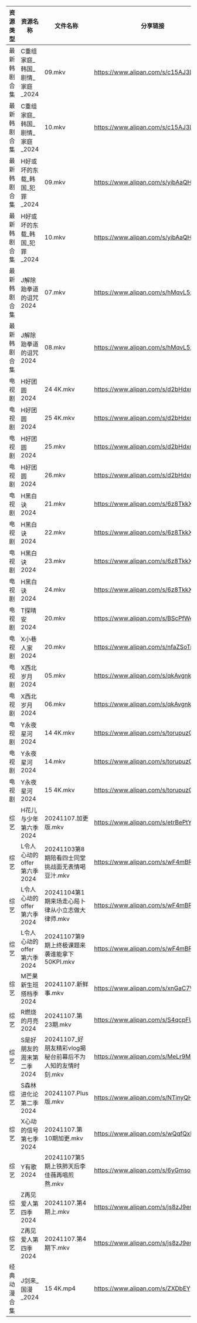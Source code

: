 | 资源类型   | 资源名称                | 文件名称                                  | 分享链接                                 | 更新时间                |
| ------ | ------------------- | ------------------------------------- | ------------------------------------ | ------------------- |
| 最新韩剧合集 | C重组家庭_韩国_剧情_家庭_2024 | 09.mkv                                | https://www.alipan.com/s/c15AJ3LnYiE | 2024-11-07 00:05:13 |
| 最新韩剧合集 | C重组家庭_韩国_剧情_家庭_2024 | 10.mkv                                | https://www.alipan.com/s/c15AJ3LnYiE | 2024-11-07 00:05:13 |
| 最新韩剧合集 | H好或坏的东载_韩国_犯罪_2024  | 09.mkv                                | https://www.alipan.com/s/yibAaQHi4z2 | 2024-11-07 12:05:38 |
| 最新韩剧合集 | H好或坏的东载_韩国_犯罪_2024  | 10.mkv                                | https://www.alipan.com/s/yibAaQHi4z2 | 2024-11-07 12:05:37 |
| 最新韩剧合集 | J解除跆拳道的诅咒2024       | 07.mkv                                | https://www.alipan.com/s/hMqvL5zqZ6q | 2024-11-07 18:05:49 |
| 最新韩剧合集 | J解除跆拳道的诅咒2024       | 08.mkv                                | https://www.alipan.com/s/hMqvL5zqZ6q | 2024-11-07 18:05:49 |
| 电视剧    | H好团圆2024            | 24 4K.mkv                             | https://www.alipan.com/s/d2bHdxmufLL | 2024-11-07 00:05:31 |
| 电视剧    | H好团圆2024            | 25 4K.mkv                             | https://www.alipan.com/s/d2bHdxmufLL | 2024-11-07 00:05:30 |
| 电视剧    | H好团圆2024            | 25.mkv                                | https://www.alipan.com/s/d2bHdxmufLL | 2024-11-07 00:05:30 |
| 电视剧    | H好团圆2024            | 26.mkv                                | https://www.alipan.com/s/d2bHdxmufLL | 2024-11-07 20:05:36 |
| 电视剧    | H黑白诀2024            | 21.mkv                                | https://www.alipan.com/s/6z8TkkXMQkW | 2024-11-07 14:05:35 |
| 电视剧    | H黑白诀2024            | 22.mkv                                | https://www.alipan.com/s/6z8TkkXMQkW | 2024-11-07 14:05:35 |
| 电视剧    | H黑白诀2024            | 23.mkv                                | https://www.alipan.com/s/6z8TkkXMQkW | 2024-11-07 14:05:34 |
| 电视剧    | H黑白诀2024            | 24.mkv                                | https://www.alipan.com/s/6z8TkkXMQkW | 2024-11-07 14:05:34 |
| 电视剧    | T探晴安2024            | 20.mkv                                | https://www.alipan.com/s/BScPfWednTi | 2024-11-07 14:06:38 |
| 电视剧    | X小巷人家2024           | 20.mkv                                | https://www.alipan.com/s/nfaZSoTnFL2 | 2024-11-07 21:06:47 |
| 电视剧    | X西北岁月2024           | 05.mkv                                | https://www.alipan.com/s/qkAvgnkWotV | 2024-11-07 21:06:49 |
| 电视剧    | X西北岁月2024           | 06.mkv                                | https://www.alipan.com/s/qkAvgnkWotV | 2024-11-07 21:48:09 |
| 电视剧    | Y永夜星河2024           | 14 4K.mkv                             | https://www.alipan.com/s/torupuzCfzz | 2024-11-07 21:06:54 |
| 电视剧    | Y永夜星河2024           | 14.mkv                                | https://www.alipan.com/s/torupuzCfzz | 2024-11-07 19:06:54 |
| 电视剧    | Y永夜星河2024           | 15 4K.mkv                             | https://www.alipan.com/s/torupuzCfzz | 2024-11-07 20:06:52 |
| 综艺     | H花儿与少年第六季2024       | 20241107.加更版.mkv                      | https://www.alipan.com/s/etrBePtYsJ7 | 2024-11-07 14:07:18 |
| 综艺     | L令人心动的offer第六季2024  | 20241103第8期陪看四士同堂挑战面无表情喝豆汁.mkv        | https://www.alipan.com/s/wF4mBRf7vAS | 2024-11-07 14:07:27 |
| 综艺     | L令人心动的offer第六季2024  | 20241104第1期来场走心局卜律从小立志做大律师.mkv        | https://www.alipan.com/s/wF4mBRf7vAS | 2024-11-07 14:07:26 |
| 综艺     | L令人心动的offer第六季2024  | 20241107第9期上终极课题来袭谁能拿下50KPI.mkv       | https://www.alipan.com/s/wF4mBRf7vAS | 2024-11-07 14:07:26 |
| 综艺     | M芒果新生班搭档季2024       | 20241107.新鲜事.mkv                      | https://www.alipan.com/s/xnGaC7WzgLK | 2024-11-07 14:07:38 |
| 综艺     | R燃烧的月亮2024          | 20241107.第23期.mkv                     | https://www.alipan.com/s/S4qcpFUguQa | 2024-11-07 14:07:55 |
| 综艺     | S是好朋友的周末第二季2024     | 20241107_好朋友精彩vlog揭秘台前幕后不为人知的友情时刻.mkv | https://www.alipan.com/s/MeLr9M3vuvt | 2024-11-07 14:08:03 |
| 综艺     | S森林进化论第二季2024       | 20241107.Plus版.mkv                    | https://www.alipan.com/s/NTinyQH8gfp | 2024-11-07 14:08:05 |
| 综艺     | X心动的信号第七季2024       | 20241107.第10期加更.mkv                   | https://www.alipan.com/s/wQqfQxMS8Sx | 2024-11-07 14:08:38 |
| 综艺     | Y有歌2024             | 20241107第5期上铁肺天后李佳薇再唱煎熬.mkv           | https://www.alipan.com/s/6yGmsoRcXPy | 2024-11-07 20:08:48 |
| 综艺     | Z再见爱人第四季2024        | 20241107.第4期上.mkv                     | https://www.alipan.com/s/js8zJ9enmDc | 2024-11-07 14:08:51 |
| 综艺     | Z再见爱人第四季2024        | 20241107.第4期下.mkv                     | https://www.alipan.com/s/js8zJ9enmDc | 2024-11-07 14:08:51 |
| 经典动漫合集 | J剑来_国漫_2024         | 15 4K.mp4                             | https://www.alipan.com/s/ZXDbEYyKrjr | 2024-11-07 00:05:41 |
